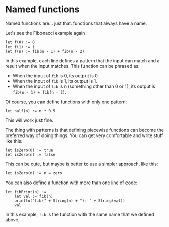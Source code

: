 # Named functions

Named functions are... just that: functions that always have a name.

Let's see the Fibonacci example again:

```
let f(0) := 0
let f(1) := 1
let f(n) := fib(n - 1) + fib(n - 2)
```

In this example, each line defines a pattern that the input can match and a result when the input matches. This function can be phrased as:

- When the input of `fib` is 0, its output is 0.
- When the input of `fib` is 1, its output is 1.
- When the input of `fib` is n (something other than 0 or 1), its output is `fib(n - 1) + fib(n - 2)`.

Of course, you can define functions with only one pattern:

```
let half(n) := n * 0.5
```

This will work just fine.

The thing with patterns is that defining piecewise functions can become the preferred way of doing things. You can get very comfortable and write stuff like this:

```
let isZero(0) := true
let isZero(n) := false
```

This can be [cute](https://wiki.c2.com/?CuteProgramming), but maybe is better to use a simpler approach, like this:

```
let isZero(n) := n = zero
```

You can also define a function with more than one line of code:

```
let fibPrint(n) :=
    let val := fib(n)
    println("fib(" + String(n) + "): " + String(val))
    val
```

In this example, `fib` is the function with the same name that we defined above.
